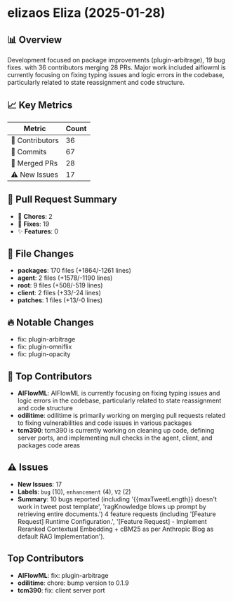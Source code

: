 # elizaos Eliza (2025-01-28)
    
## 📊 Overview
Development focused on package improvements (plugin-arbitrage), 19 bug fixes. with 36 contributors merging 28 PRs. Major work included aiflowml is currently focusing on fixing typing issues and logic errors in the codebase, particularly related to state reassignment and code structure.

## 📈 Key Metrics
| Metric | Count |
|---------|--------|
| 👥 Contributors | 36 |
| 📝 Commits | 67 |
| 🔄 Merged PRs | 28 |
| ⚠️ New Issues | 17 |

## 🔄 Pull Request Summary
- 🧹 **Chores**: 2
- 🐛 **Fixes**: 19
- ✨ **Features**: 0

## 📁 File Changes
- **packages**: 170 files (+1864/-1261 lines)
- **agent**: 2 files (+1578/-1190 lines)
- **root**: 9 files (+508/-519 lines)
- **client**: 2 files (+33/-24 lines)
- **patches**: 1 files (+13/-0 lines)

## 🔥 Notable Changes
- fix: plugin-arbitrage 
- fix: plugin-omniflix
- fix: plugin-opacity

## 👥 Top Contributors
- **AIFlowML**: AIFlowML is currently focusing on fixing typing issues and logic errors in the codebase, particularly related to state reassignment and code structure
- **odilitime**: odilitime is primarily working on merging pull requests related to fixing vulnerabilities and code issues in various packages
- **tcm390**: tcm390 is currently working on cleaning up code, defining server ports, and implementing null checks in the agent, client, and packages code areas

## ⚠️ Issues
- **New Issues**: 17
- **Labels**: `bug` (10), `enhancement` (4), `V2` (2)
- **Summary**: 10 bugs reported (including '{{maxTweetLength}} doesn't work in tweet post template', 'ragKnowledge blows up prompt by retrieving entire documents.') 4 feature requests (including '[Feature Request] Runtime Configuration.', '[Feature Request] - Implement Reranked Contextual Embedding + cBM25 as per Anthropic Blog as default RAG Implementation').

## Top Contributors
- **AIFlowML**: fix: plugin-arbitrage 
- **odilitime**: chore: bump version to 0.1.9
- **tcm390**: fix: client server port